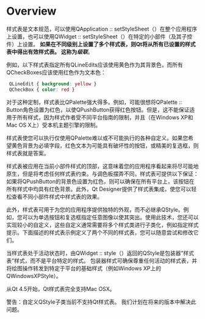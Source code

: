 # Overview

样式表是文本规范，可以使用QApplication :: setStyleSheet（）在整个应用程序上设置，也可以使用QWidget :: setStyleSheet（）在特定的小部件（及其子控件）上设置。 **如果在不同级别上设置了多个样式表，则Qt将从所有已设置的样式表中得出有效样式表。 这称为*级联***。

例如，以下样式表指定所有QLineEdits应该使用黄色作为其背景色，而所有QCheckBoxes应该使用红色作为文本色：

```css
 QLineEdit { background: yellow }
 QCheckBox { color: red }
```

对于这种定制，样式表比QPalette强大得多。例如，可能很想将QPalette :: Button角色设置为红色，以使QPushButton获得红色按钮。但是，这不能保证适用于所有样式，因为样式作者受不同平台指南的限制，并且（在Windows XP和Mac OS X上）受本机主题引擎的限制。

样式表使您可以执行仅使用QPalette难以或不可能执行的各种自定义。如果您希望黄色背景为必填字段，红色文本为可能具有破坏性的按钮，或精美的复选框，则样式表就是答案。

样式表被应用在当前小部件样式的顶部，这意味着您的应用程序看起来将尽可能地原生，但是将考虑任何样式表约束。与调色板摆弄不同，样式表可提供以下保证：如果将QPushButton的背景色设置为红色，则可以确保在所有平台上，该按钮在所有样式中均具有红色背景。此外，Qt Designer提供了样式表集成，使您可以轻松查看不同小部件样式中样式表的效果。

此外，样式表可用于为您的应用程序提供独特的外观，而不必继承QStyle。例如，您可以为单选按钮和复选框指定任意图像以使其突出。使用此技术，您还可以实现较小的自定义，这些自定义通常需要将多个样式类进行子类化，例如指定样式提示。下面描述的样式表示例定义了两个不同的样式表，您可以随意尝试和修改它们。



当样式表处于活动状态时，由QWidget :: style（）返回的QStyle是包装器“样式表”样式，而不是平台特定的样式。 包装器样式可确保尊重任何活动的样式表，并将绘图操作转发到特定于平台的基础样式（例如Windows XP上的QWindowsXPStyle）。

从Qt 4.5开始，Qt样式表完全支持Mac OSX。

警告：自定义QStyle子类当前不支持Qt样式表。 我们计划在将来的版本中解决此问题。